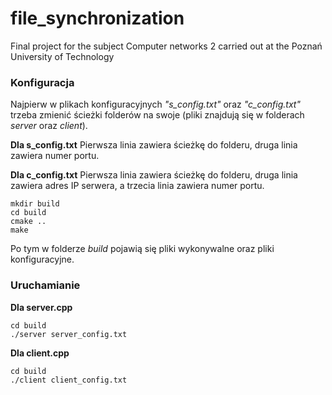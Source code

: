 # file_synchronization
Final project for the subject Computer networks 2 carried out at the Poznań University of Technology


### Konfiguracja

Najpierw w plikach konfiguracyjnych *"s_config.txt"* oraz *"c_config.txt"* trzeba zmienić ścieżki folderów na swoje (pliki znajdują się w folderach *server* oraz *client*).

**Dla s_config.txt**
Pierwsza linia zawiera ścieżkę do folderu, druga linia zawiera numer portu.

**Dla c_config.txt**
Pierwsza linia zawiera ścieżkę do folderu, druga linia zawiera adres IP serwera, a trzecia linia zawiera numer portu.

```
mkdir build
cd build
cmake ..
make
```
Po tym w folderze *build* pojawią się pliki wykonywalne oraz pliki konfiguracyjne.

### Uruchamianie

**Dla server.cpp**

```
cd build
./server server_config.txt
```

**Dla client.cpp**
```
cd build
./client client_config.txt
```
